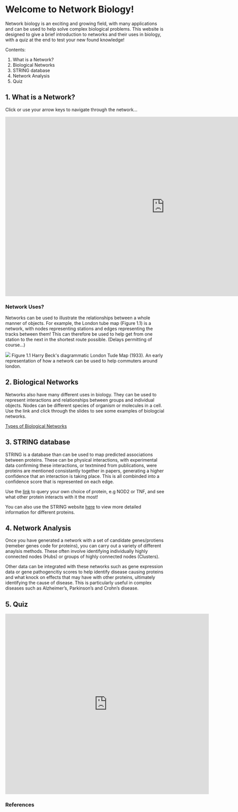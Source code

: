 # Welcome to Network Biology!

Network biology is an exciting and growing field, with many applications and can be used to help solve complex biological problems. This website is designed to give a brief introduction to networks and their uses in biology, with a quiz at the end to test your new found knowledge!   

Contents:
1. What is a Network?
2. Biological Networks
3. STRING database
4. Network Analysis
5. Quiz

## 1. What is a Network?
Click or use your arrow keys to navigate through the network... 
<p align="centre"><iframe src="https://prezi.com/p/8jav3kfelaxf/embed/" id="iframe_container" frameborder="0" webkitallowfullscreen="" mozallowfullscreen="" allowfullscreen="" allow="autoplay; fullscreen" height="563" width="1000"></iframe></p>

### Network Uses? 
Networks can be used to illustrate the relationships between a whole manner of objects. For example, the London tube map (Figure 1.1) is a network, with nodes representing stations and edges representing the tracks between them! This can therefore be used to help get from one station to the next in the shortest route possible. (Delays permitting of course...) 

![](tubemap.jpg)
Figure 1.1 Harry Beck's diagrammatic London Tude Map (1933). An early representation of how a network can be used to help commuters around london.  

## 2. Biological Networks
Networks also have many different uses in biology. They can be used to represent interactions and relationships between groups and individual objects. Nodes can be different species of organism or molecules in a cell. Use the link and click through the slides to see some examples of biologcial networks. 

[Types of Biological Networks](slides.html)


## 3. STRING database 
STRING is a database than can be used to map predicted associations between proteins. These can be physical interactions, with experimental data confirming these interactions, or textmined from publications, were proteins are mentioned consistantly together in papers, generating a higher confidence that an interaction is taking place. This is all combinded into a confidence score that is represented on each edge. 

Use the [link](String/string.html) to query your own choice of protein, e.g NOD2 or TNF, and see what other protein interacts with it the most! 

You can also use the STRING website [here](https://string-db.org/cgi/input?sessionId=b8BYP1f5hIpw&input_page_active_form=single_identifier) to view more detailed information for different proteins. 


## 4. Network Analysis
Once you have generated a network with a set of candidate genes/protiens (remeber genes code for proteins), you can carry out a variety of different anaylsis methods. These often involve identifying individually highly connected nodes (Hubs) or groups of highly connected nodes (Clusters).  

Other data can be integrated with these networks such as gene expression data or gene pathogencitiy scores to help identify disease causing proteins and what knock on effects that may have with other proteins, ultimately identifying the cause of disease. This is particularly useful in complex diseases such as Alzheimer’s, Parkinson’s and Crohn’s disease. 

## 5. Quiz

<p align="centre"><iframe src="https://docs.google.com/forms/d/e/1FAIpQLSfkxPRAIUP8A0SjckPdXKXWHbbnRX18BZ6zpQKa-vmrJdADSw/viewform?embedded=true" width="640" height="566" frameborder="0" marginheight="0" marginwidth="0">Loading…</iframe></p>

### References 


